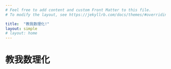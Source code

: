```yaml
---
# Feel free to add content and custom Front Matter to this file.
# To modify the layout, see https://jekyllrb.com/docs/themes/#overriding-theme-defaults

title:  "教我数理化!"
layout: simple
# layout: home
---
```

# 教我数理化